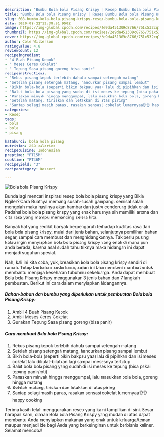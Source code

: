 ```yaml
---
description: "Bumbu Bola bola Pisang Krispy | Resep Bumbu Bola bola Pisang Krispy Yang Paling Enak"
title: "Bumbu Bola bola Pisang Krispy | Resep Bumbu Bola bola Pisang Krispy Yang Paling Enak"
slug: 608-bumbu-bola-bola-pisang-krispy-resep-bumbu-bola-bola-pisang-krispy-yang-paling-enak
date: 2020-08-22T12:38:51.950Z
image: https://img-global.cpcdn.com/recipes/2e9da451309c8766/751x532cq70/bola-bola-pisang-krispy-foto-resep-utama.jpg
thumbnail: https://img-global.cpcdn.com/recipes/2e9da451309c8766/751x532cq70/bola-bola-pisang-krispy-foto-resep-utama.jpg
cover: https://img-global.cpcdn.com/recipes/2e9da451309c8766/751x532cq70/bola-bola-pisang-krispy-foto-resep-utama.jpg
author: Cole Wilkerson
ratingvalue: 4.8
reviewcount: 12
recipeingredient:
- "4 Buah Pisang Kepok"
- " Meses Ceres Cokelat"
- " Tepung Sasa pisang goreng bisa panir"
recipeinstructions:
- "Rebus pisang kepok terlebih dahulu sampai setengah matang"
- "Setelah pisang setengah matang, hancurkan pisang sampai lembut"
- "Bikin bola-bola (seperti bikin bakpau yaa) lalu di pipihkan dan isi meses cokelat lalu dibulat-bilatkan lagi sampai mesesnya tertutup"
- "Balut bola bola pisang yang sudah di isi meses ke tepung (bisa pakai tepung panir/roti)"
- "Panaskan minyak hingga menggumpal, lalu masukkan bola bola, goreng hingga matang"
- "Setelah matang, tiriskan dan letakkan di atas piring"
- "Santap selagi masih panas, rasakan sensasi cokelat lumernyaa👌👌 happy cooking"
categories:
- Resep
tags:
- bola
- bola
- pisang

katakunci: bola bola pisang 
nutrition: 268 calories
recipecuisine: Indonesian
preptime: "PT15M"
cooktime: "PT46M"
recipeyield: "3"
recipecategory: Dessert

---
```



![Bola bola Pisang Krispy](https://img-global.cpcdn.com/recipes/2e9da451309c8766/751x532cq70/bola-bola-pisang-krispy-foto-resep-utama.jpg)

Bunda lagi mencari inspirasi resep bola bola pisang krispy yang Bikin Ngiler? Cara Buatnya memang susah-susah gampang. semisal salah mengolah maka hasilnya akan hambar dan justru cenderung tidak enak. Padahal bola bola pisang krispy yang enak harusnya sih memiliki aroma dan cita rasa yang mampu memancing selera kita.

Banyak hal yang sedikit banyak berpengaruh terhadap kualitas rasa dari bola bola pisang krispy, mulai dari jenis bahan, selanjutnya pemilihan bahan segar, sampai cara membuat dan menghidangkannya. Tak perlu pusing kalau ingin menyiapkan bola bola pisang krispy yang enak di mana pun anda berada, karena asal sudah tahu triknya maka hidangan ini dapat menjadi suguhan spesial.




Nah, kali ini kita coba, yuk, kreasikan bola bola pisang krispy sendiri di rumah. Tetap berbahan sederhana, sajian ini bisa memberi manfaat untuk membantu menjaga kesehatan tubuhmu sekeluarga. Anda dapat membuat Bola bola Pisang Krispy menggunakan 3 jenis bahan dan 7 langkah pembuatan. Berikut ini cara dalam menyiapkan hidangannya.

<!--inarticleads1-->

##### Bahan-bahan dan bumbu yang diperlukan untuk pembuatan Bola bola Pisang Krispy:

1. Ambil 4 Buah Pisang Kepok
1. Ambil  Meses Ceres Cokelat
1. Gunakan  Tepung Sasa pisang goreng (bisa panir)




<!--inarticleads2-->

##### Cara membuat Bola bola Pisang Krispy:

1. Rebus pisang kepok terlebih dahulu sampai setengah matang
1. Setelah pisang setengah matang, hancurkan pisang sampai lembut
1. Bikin bola-bola (seperti bikin bakpau yaa) lalu di pipihkan dan isi meses cokelat lalu dibulat-bilatkan lagi sampai mesesnya tertutup
1. Balut bola bola pisang yang sudah di isi meses ke tepung (bisa pakai tepung panir/roti)
1. Panaskan minyak hingga menggumpal, lalu masukkan bola bola, goreng hingga matang
1. Setelah matang, tiriskan dan letakkan di atas piring
1. Santap selagi masih panas, rasakan sensasi cokelat lumernyaa👌👌 happy cooking




Terima kasih telah menggunakan resep yang kami tampilkan di sini. Besar harapan kami, olahan Bola bola Pisang Krispy yang mudah di atas dapat membantu Anda menyiapkan makanan yang enak untuk keluarga/teman maupun menjadi ide bagi Anda yang berkeinginan untuk berbisnis kuliner. Selamat mencoba!

